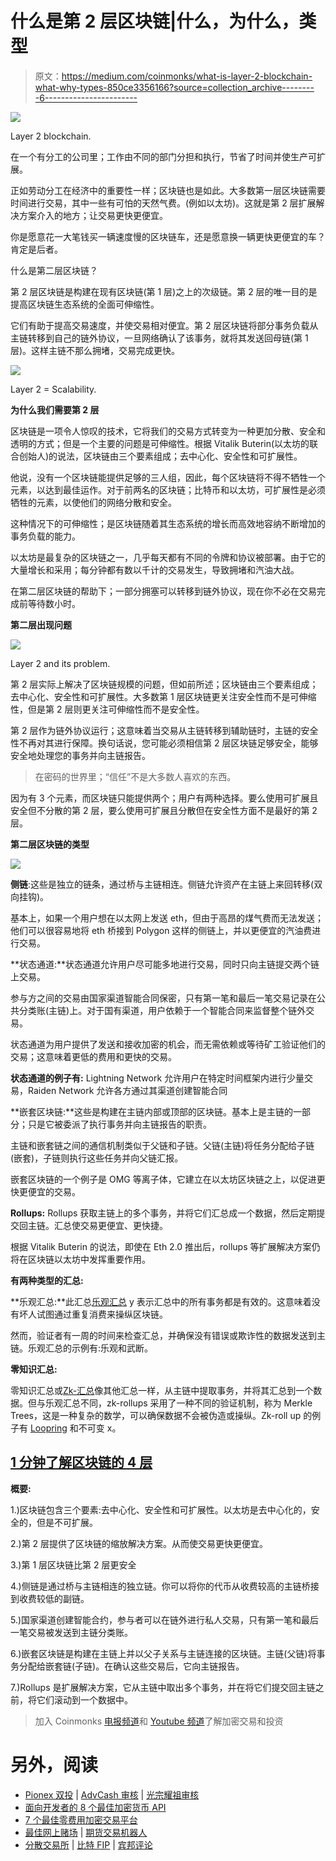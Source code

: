 # 什么是第 2 层区块链|什么，为什么，类型

> 原文：<https://medium.com/coinmonks/what-is-layer-2-blockchain-what-why-types-850ce3356166?source=collection_archive---------6----------------------->

![](img/5dd694fed876331472c6f1b62840962a.png)

Layer 2 blockchain.

在一个有分工的公司里；工作由不同的部门分担和执行，节省了时间并使生产可扩展。

正如劳动分工在经济中的重要性一样；区块链也是如此。大多数第一层区块链需要时间进行交易，其中一些有可怕的天然气费。(例如以太坊)。这就是第 2 层扩展解决方案介入的地方；让交易更快更便宜。

你是愿意花一大笔钱买一辆速度慢的区块链车，还是愿意换一辆更快更便宜的车？肯定是后者。

什么是第二层区块链？

第 2 层区块链是构建在现有区块链(第 1 层)之上的次级链。第 2 层的唯一目的是提高区块链生态系统的全面可伸缩性。

它们有助于提高交易速度，并使交易相对便宜。第 2 层区块链将部分事务负载从主链转移到自己的链外协议，一旦网络确认了该事务，就将其发送回母链(第 1 层)。这样主链不那么拥堵，交易完成更快。

![](img/8dadde88209ff61fb278c75dcac7e698.png)

Layer 2 = Scalability.

**为什么我们需要第 2 层**

区块链是一项令人惊叹的技术，它将我们的交易方式转变为一种更加分散、安全和透明的方式；但是一个主要的问题是可伸缩性。根据 Vitalik Buterin(以太坊的联合创始人)的说法，区块链由三个要素组成；去中心化、安全性和可扩展性。

他说，没有一个区块链能提供足够的三人组，因此，每个区块链将不得不牺牲一个元素，以达到最佳运作。对于前两名的区块链；比特币和以太坊，可扩展性是必须牺牲的元素，以使他们的网络分散和安全。

这种情况下的可伸缩性；是区块链随着其生态系统的增长而高效地容纳不断增加的事务负载的能力。

以太坊是最复杂的区块链之一，几乎每天都有不同的令牌和协议被部署。由于它的大量增长和采用；每分钟都有数以千计的交易发生，导致拥堵和汽油大战。

在第二层区块链的帮助下；一部分拥塞可以转移到链外协议，现在你不必在交易完成前等待数小时。

**第二层出现问题**

![](img/baf9b56ca31ecfcee42f961df008043b.png)

Layer 2 and its problem.

第 2 层实际上解决了区块链规模的问题，但如前所述；区块链由三个要素组成；去中心化、安全性和可扩展性。大多数第 1 层区块链更关注安全性而不是可伸缩性，但是第 2 层则更关注可伸缩性而不是安全性。

第 2 层作为链外协议运行；这意味着当交易从主链转移到辅助链时，主链的安全性不再对其进行保障。换句话说，您可能必须相信第 2 层区块链足够安全，能够安全地处理您的事务并向主链报告。

> 在密码的世界里；“信任”不是大多数人喜欢的东西。

因为有 3 个元素，而区块链只能提供两个；用户有两种选择。要么使用可扩展且安全但不分散的第 2 层，要么使用可扩展且分散但在安全性方面不是最好的第 2 层。

**第二层区块链的类型**

![](img/b348e364343ae4254845454c6212cf11.png)

**侧链**:这些是独立的链条，通过桥与主链相连。侧链允许资产在主链上来回转移(双向挂钩)。

基本上，如果一个用户想在以太网上发送 eth，但由于高昂的煤气费而无法发送；他们可以很容易地将 eth 桥接到 Polygon 这样的侧链上，并以更便宜的汽油费进行交易。

**状态通道:**状态通道允许用户尽可能多地进行交易，同时只向主链提交两个链上交易。

参与方之间的交易由国家渠道智能合同保密，只有第一笔和最后一笔交易记录在公共分类账(主链)上。对于国有渠道，用户依赖于一个智能合同来监督整个链外交易。

状态通道为用户提供了发送和接收加密的机会，而无需依赖或等待矿工验证他们的交易；这意味着更低的费用和更快的交易。

**状态通道的例子有:** Lightning Network 允许用户在特定时间框架内进行少量交易，Raiden Network 允许各方通过其渠道创建智能合同

**嵌套区块链:**这些是构建在主链内部或顶部的区块链。基本上是主链的一部分；只是它被委派了执行事务并向主链报告的职责。

主链和嵌套链之间的通信机制类似于父链和子链。父链(主链)将任务分配给子链(嵌套)，子链则执行这些任务并向父链汇报。

嵌套区块链的一个例子是 OMG 等离子体，它建立在以太坊区块链之上，以促进更快更便宜的交易。

**Rollups:** Rollups 获取主链上的多个事务，并将它们汇总成一个数据，然后定期提交回主链。汇总使交易更便宜、更快捷。

根据 Vitalik Buterin 的说法，即使在 Eth 2.0 推出后，rollups 等扩展解决方案仍将在区块链以太坊中发挥重要作用。

**有两种类型的汇总:**

**乐观汇总:**此汇总[乐观汇总](https://decrypt.co/resources/what-is-optimism-using-rollups-to-help-scale-ethereum) y 表示汇总中的所有事务都是有效的。这意味着没有坏人试图通过重复消费来操纵区块链。

然而，验证者有一周的时间来检查汇总，并确保没有错误或欺诈性的数据发送到主链。乐观汇总的示例有:乐观和武断。

**零知识汇总:**

零知识汇总或[Zk-汇总](https://coinmarketcap.com/alexandria/glossary/zero-knowledge-rollups)像其他汇总一样，从主链中提取事务，并将其汇总到一个数据。但与乐观汇总不同，zk-rollups 采用了一种不同的验证机制，称为 Merkle Trees，这是一种复杂的数学，可以确保数据不会被伪造或操纵。Zk-roll up 的例子有 [Loopring](https://loopring.org) 和不可变 x。

## [**1 分钟了解区块链的 4 层**](/coinmonks/the-layers-of-the-block-chain-layers-0-1-2-3-3d41a9bda69e)

**概要:**

1.)区块链包含三个要素:去中心化、安全性和可扩展性。以太坊是去中心化的，安全的，但是不可扩展。

2.)第 2 层提供了区块链的缩放解决方案。从而使交易更快更便宜。

3.)第 1 层区块链比第 2 层更安全

4.)侧链是通过桥与主链相连的独立链。你可以将你的代币从收费较高的主链桥接到收费较低的副链。

5.)国家渠道创建智能合约，参与者可以在链外进行私人交易，只有第一笔和最后一笔交易被发送到主链分类账。

6.)嵌套区块链是构建在主链上并以父子关系与主链连接的区块链。主链(父链)将事务分配给嵌套链(子链)。在确认这些交易后，它向主链报告。

7.)Rollups 是扩展解决方案，它从主链中取出多个事务，并在将它们提交回主链之前，将它们滚动到一个数据中。

> 加入 Coinmonks [电报频道](https://t.me/coincodecap)和 [Youtube 频道](https://www.youtube.com/c/coinmonks/videos)了解加密交易和投资

# 另外，阅读

*   [Pionex 双投](https://coincodecap.com/pionex-dual-investment) | [AdvCash 审核](https://coincodecap.com/advcash-review) | [光宗耀祖审核](https://coincodecap.com/uphold-review)
*   [面向开发者的 8 个最佳加密货币 API](https://coincodecap.com/best-cryptocurrency-apis)
*   [7 个最佳零费用加密交易平台](https://coincodecap.com/zero-fee-crypto-exchanges)
*   [最佳网上赌场](https://coincodecap.com/best-online-casinos) | [期货交易机器人](/coinmonks/futures-trading-bots-5a282ccee3f5)
*   [分散交易所](https://coincodecap.com/what-are-decentralized-exchanges) | [比特 FIP](https://coincodecap.com/bitbns-fip) | [宾邦评论](https://coincodecap.com/bingbon-review)